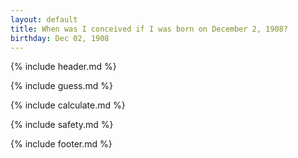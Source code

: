 ```yaml
---
layout: default
title: When was I conceived if I was born on December 2, 1908?
birthday: Dec 02, 1908
---
```


{% include header.md %}

{% include guess.md %}

{% include calculate.md %}

{% include safety.md %}

{% include footer.md %}



